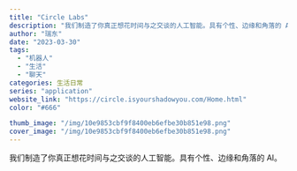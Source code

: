 ```yaml
---
title: "Circle Labs"
description: "我们制造了你真正想花时间与之交谈的人工智能。具有个性、边缘和角落的 AI。 "
author: "瑞东"
date: "2023-03-30"
tags:
  - "机器人"
  - "生活"
  - "聊天"
categories: 生活日常
series: "application"
website_link: "https://circle.isyourshadowyou.com/Home.html"
color: "#666"

thumb_image: "/img/10e9853cbf9f8400eb6efbe30b851e98.png"
cover_image: "/img/10e9853cbf9f8400eb6efbe30b851e98.png"
---
```


我们制造了你真正想花时间与之交谈的人工智能。具有个性、边缘和角落的 AI。 
